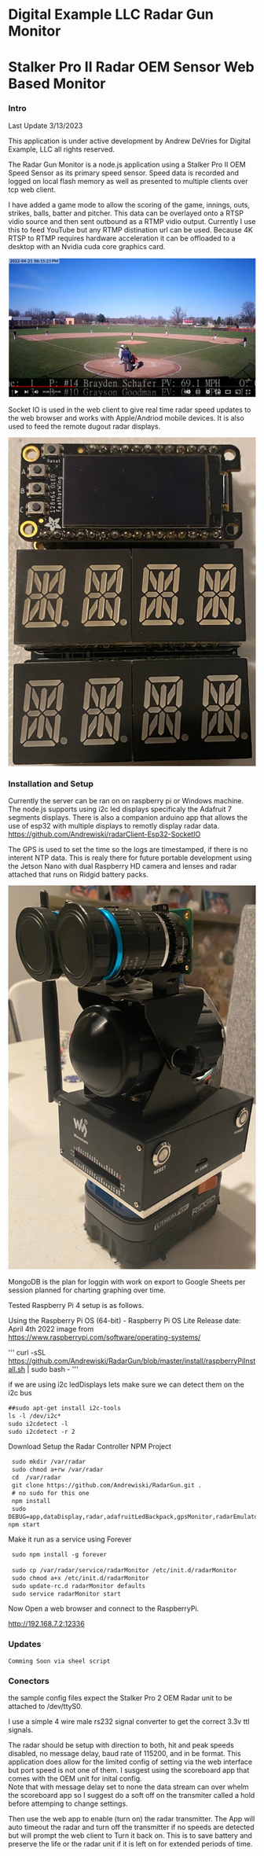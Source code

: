 ﻿# Digital Example LLC Radar Gun Monitor
# Stalker Pro II Radar OEM Sensor Web Based Monitor #

### Intro ###

Last Update 3/13/2023

This application is under active development by Andrew DeVries for Digital Example, LLC all rights reserved.

The Radar Gun Monitor is a node.js application using a Stalker Pro II OEM Speed Sensor as its primary speed sensor. Speed data is recorded and logged on local flash memory as well as presented to multiple clients over tcp web client.

I have added a game mode to allow the scoring of the game, innings, outs, strikes, balls, batter and pitcher. This data can be overlayed onto a RTSP vidio source and then sent outbound as a RTMP vidio output. Currently I use this to feed YouTube but any RTMP distination url can be used.  Because 4K RTSP to RTMP requires hardware acceleration it can be offloaded to a desktop with an Nvidia cuda core graphics card.

![](docs/images/YouTubeOverlay_Example.png)

Socket IO is used in the web client to give real time radar speed updates to the web browser and works with Apple/Andriod mobile devices. It is also used to feed the remote dugout radar displays.

![](docs/images/ESP32_Radar_LedDisplays.png)


### Installation and Setup ###
Currently the server can be ran on on raspberry pi or Windows machine.  The node.js supports using i2c led displays specificaly the Adafruit 7 segments displays. There is also a companion arduino app that allows the use of esp32 with multiple displays to remotly display radar data.  https://github.com/Andrewiski/radarClient-Esp32-SocketIO

The GPS is used to set the time so the logs are timestamped, if there is no interent NTP data. This is realy there for future portable development using the Jetson Nano with dual Raspberry HD camera and lenses and radar attached that runs on Ridgid battery packs.

![](docs/images/Jetson_Nano_Potable_Unit.png)

 MongoDB is the plan for loggin with work on export to Google Sheets per session planned for charting graphing over time.


Tested Raspberry Pi 4 setup is as follows.

Using the Raspberry Pi OS (64-bit) - Raspberry Pi OS Lite Release date: April 4th 2022  image from https://www.raspberrypi.com/software/operating-systems/

'''
curl -sSL https://github.com/Andrewiski/RadarGun/blob/master/install/raspberryPiInstall.sh | sudo bash -
'''




 if we are using i2c ledDisplays lets make sure we can detect them on the i2c bus

```
##sudo apt-get install i2c-tools
ls -l /dev/i2c*
sudo i2cdetect -l
sudo i2cdetect -r 2
```

Download Setup the Radar Controller NPM Project

```
 sudo mkdir /var/radar
 sudo chmod a+rw /var/radar
 cd  /var/radar
 git clone https://github.com/Andrewiski/RadarGun.git .
 # no sudo for this one
 npm install
 sudo DEBUG=app,dataDisplay,radar,adafruitLedBackpack,gpsMonitor,radarEmulator npm start

```

Make it run as a service using Forever

```
 sudo npm install -g forever

 sudo cp /var/radar/service/radarMonitor /etc/init.d/radarMonitor
 sudo chmod a+x /etc/init.d/radarMonitor
 sudo update-rc.d radarMonitor defaults
 sudo service radarMonitor start
```

Now Open a web browser and connect to the RaspberryPi.

http://192.168.7.2:12336 


### Updates ###

```
Comming Soon via sheel script

```

### Conectors ###
the sample config files expect the Stalker Pro 2 OEM Radar unit to be attached to /dev/ttyS0.

I use a simple 4 wire male rs232 signal converter to get the correct 3.3v ttl signals.

The radar should be setup with direction to both,  hit and peak speeds disabled, no message delay, baud rate of 115200, and in be format. This application does allow for the limited
 config of setting via the web interface but port speed is not one of them. I susgest using the scoreboard app that comes with the OEM unit for inital config.  
 Note that with message delay set to none the data stream can over whelm the scoreboard app so I suggest do a soft off on the transmiter called a hold before attemping to change settings.

 Then use the web app to enable (turn on) the radar transmitter.  The App will auto timeout the radar and turn off the transmitter if no speeds are detected 
 but will prompt the web client to Turn it back on. This is to save battery and preserve the life or the radar unit if it is left on for extended periods of time.

